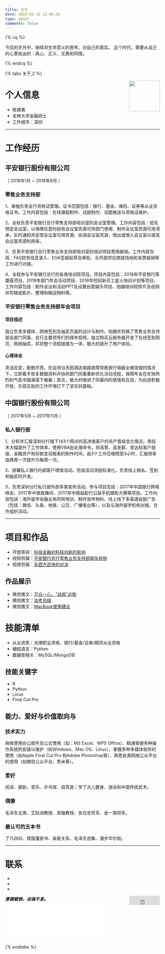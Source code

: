 ```yaml
---
title: 关于
date: 2019-02-15 12:46:33
type: about
comments: false
---
```

<script src="https://cdn.jsdelivr.net/gh/jackchenjy/balloon.js/balloon.min.js"></script>

{% cq %}

今后的岁月中，继续对生命意义的思考，对自己的真实。
这个时代，需要从自己的心里给出的：真心、正义、无畏和同情。

{% endcq %}    

{% tabs 关于,2 %}
<!-- tab 我的简历 -->

<div style="float:right">
    <img src="https://aixti.cn/res/vicky/vicky2.JPG" width="100">
</div>

# 个人信息

 - 陈建勇
 - 吉林大学金融硕士
 - 工作城市：深圳

---

# 工作经历

## 平安银行股份有限公司
（ 2018年1月 ~ 2018年8月 ）

### 零售业务支持部

1、单独负责全行资格证管理。证书范围包括：银行、基金、保险、证券等从业资格证书，工作内容包括：在线课程制作、试题制作、试题推送与资格证维护。

2、全权负责平安银行总行零售支持部培训室的会议室管理。工作内容包括：抢先预定会议室，以保障任意时段有会议室资源可供部门使用、制作会议室资源可用清单，实时通知并反馈会议室可用资源、协调会议室资源，借出或借入会议室以提高会议室资源利用率。

3、负责平安银行总行零售业务支持部培训室的培训项目费用报销。工作内容包括：FAS财务信息录入、EOA签报起草及审批、与外部供应商就场地和发票报销等工作进行对接。

4、全程参与平安银行总行的各类培训班项目。项目内容包括：2018年平安银行英雄荟项目、2018年部门年会活动项目、2018年校招新员工星火培训计划等项目。工作内容包括：制作会议和活动PPT及设置创意娱乐项目、拍摄培训班照片及视频并剪辑成影片、整理和搬运物料等。

### 平安银行零售业务支持部年会项目

#### 项目描述

独立负责多媒体、网络签到及抽奖页面的设计与制作。拍摄并剪辑了零售业务支持部全部门同事、总行主要领导们的拜年视频，独立购买云服务器开发了在线签到网页、网络抽奖，并将整个流程链接为一体，极大的提升了用户体验。

#### 心得体会

灵活应变，勤勉尽责。在会场当天因酒店电路故障导致我行电脑全被烧毁的情况下，立即着手恢复数据资料并协同部门同事重新优化活动流程，保障年会在欢快热烈的气氛中圆满落下帷幕；其次，极大的增进了同事间的感情和互信，为创造积极开放、乐观互助的工作环境打下了坚实的基础。

## 中国银行股份有限公司

（ 2017年5月 ~ 2017年11月 ）

### 私人银行部

1、分析并汇报深圳分行辖下143个网点的高净值客户的资产晋级变化情况。用技术大幅提升了工作效率，使用VBA批处理命令，将高管、高发薪、曾达标客户层级、金融资产和存款变动报表的制作时间，由3个工作日缩短至3小时，汇报频率由两周一次提升为每周一次。

2、部署私人银行内部客户增值活动。完成活动流程标准化，负责线上报名、签到和抽奖的开发。

3、负责深圳分行私行部外部多类宣传活动。参与项目包括：2017年中国银行跨境峰会、2017年中银直播间、2017年中银益起行公益手机摄影大赛等项目。工作内容包括：海外留学金融业务的转培训、制作宣传物料、线上线下多渠道投放广告（包括：微信、头条、地铁、公交、广播电台等），以及与海外留学机构对接，合作组织活动。

---

# 项目和作品

- 开题答辩：[科技金融对科技创新的影响](https://mp.weixin.qq.com/s/_4yH0E2KgCCUGyF39tJGIw)
- 视频剪辑：[平安银行总行零售业务支持部拜年视频](https://visionunion.cn/Life/happy-new-year.html)
- 视频剪辑：[东西方武侠的对决](https://mp.weixin.qq.com/s/9ZSvNoAqcV37Efa9i1kdAg)

## 作品展示

- 微信推文：[万众一心，“战疫”必胜](https://mp.weixin.qq.com/s/nn6wjNqp2L8sUxZHAQeX1Q)
- 微信推文：[法考总结](https://mp.weixin.qq.com/s/5IeHZnTwl2Zf095kLcaEpQ)
- 微信推文：[MacBook使用建议](https://mp.weixin.qq.com/s/x-bZmwUXGPWooqMSBWZoPg)

# 技能清单

- 从业资质：法律职业资格、银行/基金/证券/期货从业资格
- 编程语言：Python
- 数据库相关：MySQL/MongoDB

## 技能关键字

- R
- Python
- Linux
- Final Cut Pro

## 能力、爱好与价值取向与

### 技术实力 

熟练使用办公软件及公式使用（如：MS Excel、WPS Office）、精通掌握多种操作系统的安装以维护（如Windows、Mac OS、Linux），掌握多种多媒体软件的使用（如Apple Final Cut Pro 和Adobe Photoshop等），熟悉各类网络公众平台的使用（如微信公众平台、秀米等）。

### 爱好

阅读、摄影、音乐、乒乓球、自驾游；学了点儿健身、游泳和中国传统武术。

### 偶像

毛泽东主席、艾跃进教授、郑强教授、张召忠将军、金一南将军。

### 最认可的五本书

了凡四训、曾国藩家书、亲密关系、毛泽东选集、漫步华尔街。

---


# 联系

- [<i class="fa fa-fw fa-wechat">](https://chat.daovoice.io/?id=a13048b4)
- [<i class="fa fa-fw fa-github">](https://github.com/jackchenjy)
- [<i class="fa fa-fw fa-linkedin">](https://www.linkedin.com/in/jianyong-chen-9b51099b)

<!-- endtab -->
<!-- tab 本站 -->
<a class="gh-btn" id="gh-btn" href="https://github.com/jackchenjy/jackchenjy.github.io/" target="_blank" aria-label="Star on GitHub"><span class="gh-ico" aria-hidden="true"></span><span class="gh-text" id="gh-text"></span></a>
<iframe align="right" style="margin-left: 2px; margin-bottom:-5px;" frameborder="0" scrolling="0" width="100px" height="30px" src="https://ghbtns.com/github-btn.html?user=jackchenjy&amp;repo=jackchenjy.github.io&amp;type=star&amp;count=true">
</iframe>

**厚德载物，自强不息。**
<iframe frameborder="no" border="0" marginwidth="0" marginheight="0" width=330 height=110 src="//music.163.com/outchain/player?type=0&id=2683260205&auto=1&height=90"></iframe>

<!-- endtab -->
{% endtabs %}
